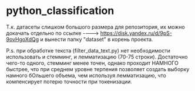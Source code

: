 # python_classification
Т.к. датасеты слишком большого размера для репозитория, их можно докачать отдельно по ссылке ----> https://disk.yandex.ru/d/9pS-9ovHgoXdQg и вынести папку "dataset" в корень проекта.

P.s. при обработке текста (filter_data_text.py) нет необходимости использовать и стемминг, и лемматизацию (70-75 строки). Достаточно чего-то одного, стемминг менее точен, однако проходит НАМНОГО быстрее, что при среднем уровне терпения позволяет создать выборку намного бОльшего объема, чем используя лемматизацию, что компенсирует потерю точности при токенизации.
